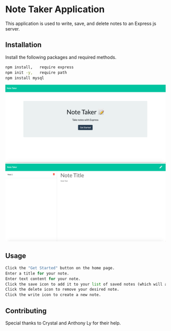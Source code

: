 # Note Taker Application

This application is used to write, save, and delete notes to an Express js server.

## Installation

Install the following packages and required methods.

```bash
npm install,   require express
npm init -y,   require path
npm install mysql
```
![Home page](./Images/Home-page.png)
![Note page](./Images/Note-page.png)

## Usage

```python
Click the "Get Started" button on the home page. 
Enter a title for your note.
Enter text content for your note.
Click the save icon to add it to your list of saved notes (which will appear on the left side of the screen).
Click the delete icon to remove your desired note. 
Click the write icon to create a new note.
```

## Contributing
Special thanks to Crystal and Anthony Ly for their help. 


